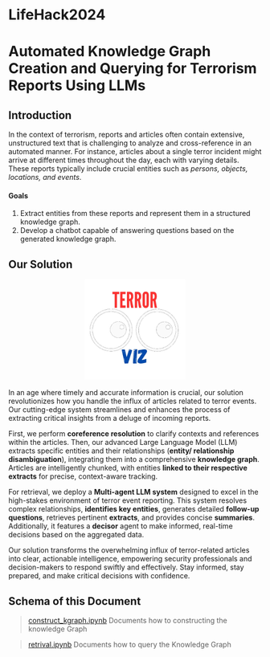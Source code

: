 # LifeHack2024

# Automated Knowledge Graph Creation and Querying for Terrorism Reports Using LLMs

## **Introduction**

In the context of terrorism, reports and articles often contain extensive, unstructured text that is challenging to analyze and cross-reference in an automated manner. For instance, articles about a single terror incident might arrive at different times throughout the day, each with varying details. These reports typically include crucial entities such as _persons, objects, locations, and events_.

#### **Goals**

1. Extract entities from these reports and represent them in a structured knowledge graph.
2. Develop a chatbot capable of answering questions based on the generated knowledge graph.

## Our Solution

<p align="center">
<img src="./assets/logo.png" alt="TerrorViz" width="200"/>
</p>
In an age where timely and accurate information is crucial, our solution revolutionizes how you handle the influx of articles related to terror events. Our cutting-edge system streamlines and enhances the process of extracting critical insights from a deluge of incoming reports.

First, we perform **coreference resolution** to clarify contexts and references within the articles. Then, our advanced Large Language Model (LLM) extracts specific entities and their relationships (**entity/ relationship disambiguation**), integrating them into a comprehensive **knowledge graph**. Articles are intelligently chunked, with entities **linked to their respective extracts** for precise, context-aware tracking.

For retrieval, we deploy a **Multi-agent LLM system** designed to excel in the high-stakes environment of terror event reporting. This system resolves complex relationships, **identifies key entities**, generates detailed **follow-up questions**, retrieves pertinent **extracts**, and provides concise **summaries**. Additionally, it features a **decisor** agent to make informed, real-time decisions based on the aggregated data.

Our solution transforms the overwhelming influx of terror-related articles into clear, actionable intelligence, empowering security professionals and decision-makers to respond swiftly and effectively. Stay informed, stay prepared, and make critical decisions with confidence.

## Schema of this Document

> [construct_kgraph.ipynb](https://github.com/Project-Hackathons/LifeHack2024/blob/main/construct_kgraph.ipynb) Documents how to constructing the knowledge Graph

> [retrival.ipynb](https://github.com/Project-Hackathons/LifeHack2024/blob/main/retrival.ipynb) Documents how to query the Knowledge Graph
